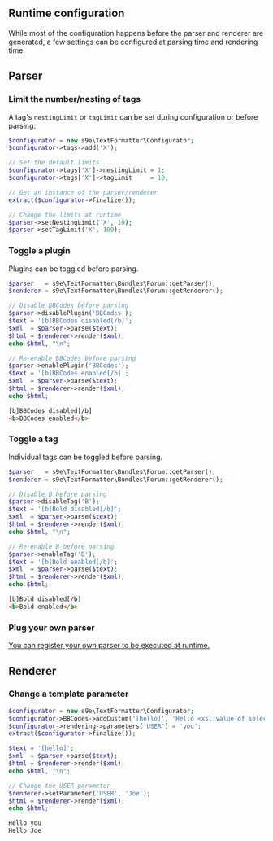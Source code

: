 <h2>Runtime configuration</h2>

While most of the configuration happens before the parser and renderer are generated, a few settings can be configured at parsing time and rendering time.

## Parser

### Limit the number/nesting of tags

A tag's `nestingLimit` or `tagLimit` can be set during configuration or before parsing.

```php
$configurator = new s9e\TextFormatter\Configurator;
$configurator->tags->add('X');

// Set the default limits
$configurator->tags['X']->nestingLimit = 1;
$configurator->tags['X']->tagLimit     = 10;

// Get an instance of the parser/renderer
extract($configurator->finalize());

// Change the limits at runtime
$parser->setNestingLimit('X', 10);
$parser->setTagLimit('X', 100);
```

### Toggle a plugin

Plugins can be toggled before parsing.

```php
$parser   = s9e\TextFormatter\Bundles\Forum::getParser();
$renderer = s9e\TextFormatter\Bundles\Forum::getRenderer();

// Disable BBCodes before parsing
$parser->disablePlugin('BBCodes');
$text = '[b]BBCodes disabled[/b]';
$xml  = $parser->parse($text);
$html = $renderer->render($xml);
echo $html, "\n";

// Re-enable BBCodes before parsing
$parser->enablePlugin('BBCodes');
$text = '[b]BBCodes enabled[/b]';
$xml  = $parser->parse($text);
$html = $renderer->render($xml);
echo $html;
```
```html
[b]BBCodes disabled[/b]
<b>BBCodes enabled</b>
```

### Toggle a tag

Individual tags can be toggled before parsing.

```php
$parser   = s9e\TextFormatter\Bundles\Forum::getParser();
$renderer = s9e\TextFormatter\Bundles\Forum::getRenderer();

// Disable B before parsing
$parser->disableTag('B');
$text = '[b]Bold disabled[/b]';
$xml  = $parser->parse($text);
$html = $renderer->render($xml);
echo $html, "\n";

// Re-enable B before parsing
$parser->enableTag('B');
$text = '[b]Bold enabled[/b]';
$xml  = $parser->parse($text);
$html = $renderer->render($xml);
echo $html;
```
```html
[b]Bold disabled[/b]
<b>Bold enabled</b>
```

### Plug your own parser

[You can register your own parser to be executed at runtime.](/Plugins/Your_own_plugin/Register_parser)

## Renderer

### Change a template parameter

```php
$configurator = new s9e\TextFormatter\Configurator;
$configurator->BBCodes->addCustom('[hello]', 'Hello <xsl:value-of select="$USER"/>');
$configurator->rendering->parameters['USER'] = 'you';
extract($configurator->finalize());

$text = '[hello]';
$xml  = $parser->parse($text);
$html = $renderer->render($xml);
echo $html, "\n";

// Change the USER parameter
$renderer->setParameter('USER', 'Joe');
$html = $renderer->render($xml);
echo $html;
```
```html
Hello you
Hello Joe
```
